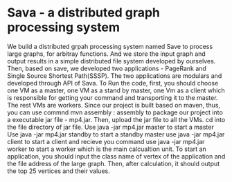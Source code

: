 # Sava - a distributed graph processing system
We build a distributed grpah processing system named Save to process large
graphs, for arbitray functions. And we store the input graph and output results 
in a simple distributed file system developed by ourselves. 
Then, based on save, we developed two applications - PageRank and Single Source 
Shortest Path(SSSP). The two applications are modulars and developed through API
of Sava. 
To Run the code, first, you should choose one VM as a master, one VM as a stand 
by master, one Vm as a client which is responsible for getting your command and 
transporting it to the master. The rest VMs are workers.
Since our project is built based on maven, thus, you can use commnd mvn assembly
: assembly to package our project into a executable jar file - mp4.jar.
Then, upload the jar file to all the VMs.
cd into the file directory of jar file.
Use java -jar mp4.jar master to start a master
Use java -jar mp4.jar standby to start a standby master
use java -jar mp4.jar client to start a client and recieve you command
use java -jar mp4.jar worker to start a worker which is the main calcualtion 
unit.
To start an application, you should input the class name of vertex of the 
application and the file address of the large graph.
Then, after calculation, it should output the top 25 vertices and their values.
